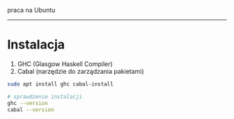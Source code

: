 
praca na Ubuntu

------
# Instalacja
1. GHC (Glasgow Haskell Compiler)
2. Cabal (narzędzie do zarządzania pakietami)


```bash
sudo apt install ghc cabal-install

# sprawdzenie instalacji
ghc --version
cabal --version

```


















